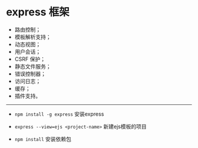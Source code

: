 # express 框架 #

- 路由控制；
- 模板解析支持；
- 动态视图；
- 用户会话；
- CSRF 保护；
- 静态文件服务；
- 错误控制器；
- 访问日志；
- 缓存；
- 插件支持。

----------

- `npm install -g express` 安装express

- `express --view=ejs <project-name>` 新建ejs模板的项目

- `npm install` 安装依赖包

